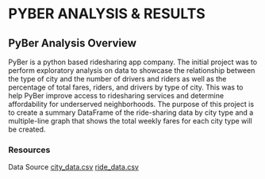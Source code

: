 # PYBER ANALYSIS & RESULTS

## PyBer Analysis Overview

PyBer is a python based ridesharing app company. The initial project was to perform exploratory analysis on data to showcase the relationship between the type of city and the number of drivers and riders as well as the percentage of total fares, riders, and drivers by type of city. This was to help PyBer improve access to ridesharing services and determine affordability for underserved neighborhoods.
The purpose of this project is to create a summary DataFrame of the ride-sharing data by city type and a multiple-line graph that shows the total weekly fares for each city type will be created.


### Resources
Data Source
[city_data.csv](https://github.com/Kwas45/PyBer_Analysis/blob/main/Resources/city_data.csv)
[ride_data.csv](https://github.com/Kwas45/PyBer_Analysis/blob/main/Resources/ride_data.csv)



